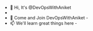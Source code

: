 - 👋 Hi, It's @DevOpsWithAniket
- 
- 💞️ Come and Join DevOpsWithAniket -
- 📫 We'll learn great things here -

<!---
DevOpsWithAniket/DevOpsWithAniket is a ✨ special ✨ repository because its `README.md` (this file) appears on your GitHub profile.
You can click the Preview link to take a look at your changes.
--->
